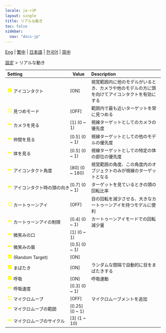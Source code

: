 ```yaml
---
locale: ja-rJP
layout: single
title: リアルな動き
toc: false
sidebar:
  nav: "docs-jp"
---
```

[Eng](/dancexr/menu/2025.4/actor/lifelike_motions) | [繁中](/tw/dancexr/menu/2025.4/actor/lifelike_motions) | [日本語](/jp/dancexr/menu/2025.4/actor/lifelike_motions) | [한국어](/kr/dancexr/menu/2025.4/actor/lifelike_motions) | [简中](/zh/dancexr/menu/2025.4/actor/lifelike_motions)

[設定](../menu#設定) > リアルな動き



| Setting | Value | Description |
| :--- | --- | :--- |
|<nobr><img src="/images/icon/ic_check_on.png" alt="check on icon"/> アイコンタクト</nobr>| [ON] | 視覚範囲内に他のモデルがいるとき、カメラや他のモデルの方に頭を向けてアイコンタクトを有効にする
|<nobr><img src="/images/icon/ic_check_off.png" alt="check off icon"/> 見つめモード</nobr>| [OFF] | 範囲内で最も近いターゲットを常に見つめる
|<nobr><img src="/images/icon/ic_slider.png" alt="slider icon"/> カメラを見る</nobr>| [1] (0 ~ 1) | 視線ターゲットとしてのカメラの優先度
|<nobr><img src="/images/icon/ic_slider.png" alt="slider icon"/> 仲間を見る</nobr>| [0.5] (0 ~ 1) | 視線ターゲットとしての他のモデルの優先度
|<nobr><img src="/images/icon/ic_slider.png" alt="slider icon"/> 体を見る</nobr>| [0.5] (0 ~ 1) | 視線ターゲットとしての特定の体の部位の優先度
|<nobr><img src="/images/icon/ic_slider.png" alt="slider icon"/> アイコンタクト角度</nobr>| [80] (0 ~ 180) | 視覚範囲の角度、この角度内のオブジェクトのみが視線のターゲットとなる
|<nobr><img src="/images/icon/ic_slider.png" alt="slider icon"/> アイコンタクト時の頭の向き</nobr>| [0.7] (0 ~ 1) | ターゲットを見ているときの頭の回転比率
|<nobr><img src="/images/icon/ic_check_off.png" alt="check off icon"/> カートゥーンアイ</nobr>| [OFF] | 目の回転を減少させる、大きなカートゥーンアイを持つモデルに便利
|<nobr><img src="/images/icon/ic_slider.png" alt="slider icon"/> カートゥーンアイの制限</nobr>| [0.4] (0 ~ 1) | カートゥーンアイモードでの回転減少量
|<nobr><img src="/images/icon/ic_slider.png" alt="slider icon"/> 微笑みの口</nobr>| [1] (0 ~ 1) | 
|<nobr><img src="/images/icon/ic_slider.png" alt="slider icon"/> 微笑みの眉</nobr>| [0.5] (0 ~ 1) | 
|<nobr><img src="/images/icon/ic_check_on.png" alt="check on icon"/> (Random Target)</nobr>| [ON] | 
|<nobr><img src="/images/icon/ic_check_on.png" alt="check on icon"/> まばたき</nobr>| [ON] | ランダムな間隔で自動的に目をまばたきする
|<nobr><img src="/images/icon/ic_check_on.png" alt="check on icon"/> 呼吸</nobr>| [ON] | 呼吸運動
|<nobr><img src="/images/icon/ic_slider.png" alt="slider icon"/> 呼吸速度</nobr>| [0.3] (0 ~ 1) | 
|<nobr><img src="/images/icon/ic_check_off.png" alt="check off icon"/> マイクロムーブ</nobr>| [OFF] | マイクロムーブメントを追加
|<nobr><img src="/images/icon/ic_slider.png" alt="slider icon"/> マイクロムーブの範囲</nobr>| [0.25] (0 ~ 1) | 
|<nobr><img src="/images/icon/ic_slider.png" alt="slider icon"/> マイクロムーブのサイクル</nobr>| [3] (1 ~ 10) | 
